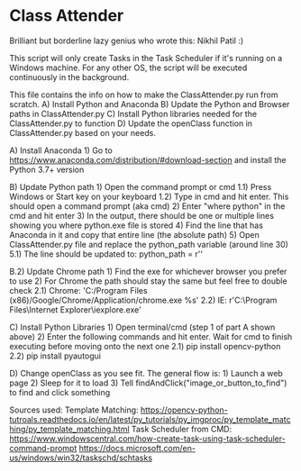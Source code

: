 # Class Attender
Brilliant but borderline lazy genius who wrote this: Nikhil Patil :)

This script will only create Tasks in the Task Scheduler if it's running on a Windows machine.
For any other OS, the script will be executed continuously in the background.

This file contains the info on how to make the ClassAttender.py run from scratch.
A) Install Python and Anaconda
B) Update the Python and Browser paths in ClassAttender.py
C) Install Python libraries needed for the ClassAttender.py to function
D) Update the openClass function in ClassAttender.py based on your needs.



A) Install Anaconda
    1) Go to https://www.anaconda.com/distribution/#download-section and install the Python 3.7+ version

B) Update Python path
    1) Open the command prompt or cmd
        1.1) Press Windows or Start key on your keyboard
        1.2) Type in cmd and hit enter. This should open a command prompt (aka cmd)
    2) Enter "where python" in the cmd and hit enter
    3) In the output, there should be one or multiple lines showing you where python.exe file is stored
    4) Find the line that has Anaconda in it and copy that entire line (the absolute path)
    5) Open ClassAttender.py file and replace the python_path variable (around line 30)
        5.1) The line should be updated to: python_path = r'<the absolute path you found>'

B.2) Update Chrome path
    1) Find the exe for whichever browser you prefer to use
    2) For Chrome the path should stay the same but feel free to double check
        2.1) Chrome: 'C:/Program Files (x86)/Google/Chrome/Application/chrome.exe %s'
        2.2) IE: r'C:\Program Files\Internet Explorer\iexplore.exe'

C) Install Python Libraries
    1) Open terminal/cmd (step 1 of part A shown above)
    2) Enter the following commands and hit enter. Wait for cmd to finish executing before moving onto the next one
        2.1) pip install opencv-python
        2.2) pip install pyautogui

D) Change openClass as you see fit. The general flow is:
    1) Launch a web page
    2) Sleep for it to load
    3) Tell findAndClick("image_or_button_to_find") to find and click something


Sources used:
    Template Matching:
        https://opencv-python-tutroals.readthedocs.io/en/latest/py_tutorials/py_imgproc/py_template_matching/py_template_matching.html
    Task Scheduler from CMD:
        https://www.windowscentral.com/how-create-task-using-task-scheduler-command-prompt
        https://docs.microsoft.com/en-us/windows/win32/taskschd/schtasks
